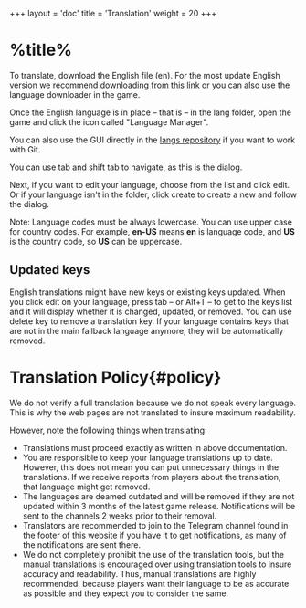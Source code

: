 +++
layout = 'doc'
title = 'Translation'
weight = 20
+++
# %title%
To translate, download the English file (en). For the most update English version we recommend [downloading from this link](https://github.com/gamemgh/langs/releases/download/lang/en.json) or you can also use the language downloader in the game.

Once the English language is in place – that is – in the lang folder, open the game and click the icon called "Language Manager".

You can also use the GUI directly in the [langs repository](https://github.com/gamemgh/langs) if you want to work with Git.

You can use tab and shift tab to navigate, as this is the dialog.

Next, if you want to edit your language, choose from the list and click edit. Or if your language isn't in the folder, click create to create a new and follow the dialog.

Note: Language codes must be always lowercase. You can use upper case for country codes. For example, **en-US** means **en** is language code, and **US** is the country code, so **US** can be uppercase.

## Updated keys
English translations might have new keys or existing keys updated. When you click edit on your language, press tab – or Alt+T – to get to the keys list and it will display whether it is changed, updated, or removed. You can use delete key to remove a translation key. If your language contains keys that are not in the main fallback language anymore, they will be automatically removed.

# Translation Policy{#policy}
We do not verify a full translation because we do not speak every language. This is why the web pages are not translated to insure maximum readability.

However, note the following things when translating:
- Translations must proceed exactly as written in above documentation.
- You  are responsible to keep your language translations up to date. However, this does not mean you can put unnecessary things in the translations. If we receive reports from players about the translation, that language might get removed.
- The languages are deamed outdated and will be removed if they are not updated within 3 months of the latest game release. Notifications will be sent to the channels 2 weeks prior to their removal.
- Translators are recommended to join to the Telegram channel found in the footer of this website if you have it to get notifications, as many of the notifications are sent there.
- We do not completely prohibit the use of the translation tools, but the manual translations is encouraged over using translation tools to insure accuracy and readability. Thus, manual translations are highly recommended, because players want their language to be as accurate as possible and they expect you to consider the same.
